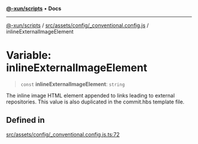 [**@-xun/scripts**](../../../../../README.md) • **Docs**

***

[@-xun/scripts](../../../../../README.md) / [src/assets/config/\_conventional.config.js](../README.md) / inlineExternalImageElement

# Variable: inlineExternalImageElement

> `const` **inlineExternalImageElement**: `string`

The inline image HTML element appended to links leading to external
repositories. This value is also duplicated in the commit.hbs template file.

## Defined in

[src/assets/config/\_conventional.config.js.ts:72](https://github.com/Xunnamius/xscripts/blob/dc527d1504edcd9b99add252bcfe23abb9ef9d78/src/assets/config/_conventional.config.js.ts#L72)
